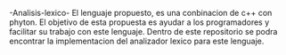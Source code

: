 -Analisis-lexico-
El lenguaje propuesto, es una conbinacion de c++ con phyton. El objetivo de esta propuesta es ayudar a los programadores y facilitar su trabajo con este lenguaje. Dentro de este repositorio se podra encontrar la implementacion del analizador lexico para este lenguaje.
